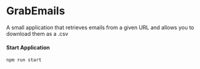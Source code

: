 # GrabEmails
A small application that retrieves emails from a given URL and allows you to download them as a .csv

#### Start Application
 `npm run start`
